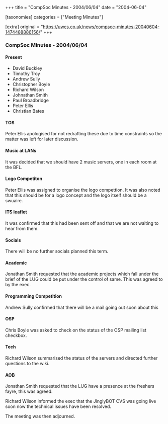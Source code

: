 +++
title = "CompSoc Minutes - 2004/06/04"
date = "2004-06-04"

[taxonomies]
categories = ["Meeting Minutes"]

[extra]
original = "https://uwcs.co.uk/news/compsoc-minutes-20040604-1474488886156/"
+++

### CompSoc Minutes - 2004/06/04

#### Present

  - David Buckley
  - Timothy Troy
  - Andrew Sully
  - Christopher Boyle
  - Richard Wilson
  - Johnathan Smith
  - Paul Broadbridge
  - Peter Ellis
  - Christian Bates

#### TOS

Peter Ellis apologised for not redrafting these due to time constraints so the matter was left for later discussion.

#### Music at LANs

It was decided that we should have 2 music servers, one in each room at the BFL.

#### Logo Competiton

Peter Ellis was assigned to organise the logo compettion. It was also noted that this should be for a logo concept and the logo itself should be a swuaire.

#### ITS leaflet

It was confirmed that this had been sent off and that we are not waiting to hear from them.

#### Socials

There will be no further socials planned this term.

#### Academic

Jonathan Smith requested that the academic projects which fall under the brief of the LUG could be put under the control of same. This was agreed to by the exec.

#### Programming Competition

Andrew Sully confirmed that there will be a mail going out soon about this

#### OSP

Chris Boyle was asked to check on the status of the OSP mailing list checkbox.

#### Tech

Richard Wilson summarised the status of the servers and directed further questions to the wiki.

#### AOB

Jonathan Smith requested that the LUG have a presence at the freshers fayre, this was agreed.

Richard Wilson informed the exec that the JinglyBOT CVS was going live soon now the technical issues have been resolved.

The meeting was then adjourned.
